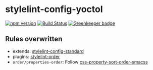 # stylelint-config-yoctol

[![npm version][npm-image]][npm-url]
[![Build Status](https://circleci.com/gh/Yoctol/stylelint-config-yoctol.svg?style=shield)](https://circleci.com/gh/Yoctol/stylelint-config-yoctol)
[![Greenkeeper badge](https://badges.greenkeeper.io/Yoctol/stylelint-config-yoctol.svg)](https://greenkeeper.io/)

## Rules overwritten

* extends: [stylelint-config-standard](https://github.com/stylelint/stylelint-config-standard)
* plugins: [stylelint-order](https://github.com/hudochenkov/stylelint-order)
* `order/properties-order`: Follow [css-property-sort-order-smacss](https://github.com/cahamilton/css-property-sort-order-smacss/blob/master/index.js)

[npm-image]: https://badge.fury.io/js/stylelint-config-yoctol.svg
[npm-url]: https://www.npmjs.com/package/stylelint-config-yoctol
[circle-image]: https://circleci.com/gh/Yoctol/stylelint-config-yoctol.svg?style=svg
[circle-url]: https://circleci.com/gh/Yoctol/stylelint-config-yoctol
